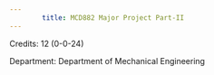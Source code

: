 ```yaml
---
        title: MCD882 Major Project Part-II
---
```

Credits: 12 (0-0-24)

Department: Department of Mechanical Engineering

